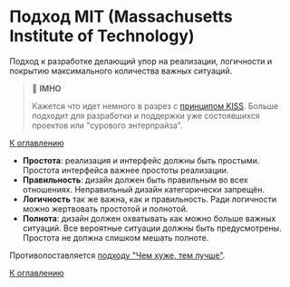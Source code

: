 # Подход MIT (Massachusetts Institute of Technology)

Подход к разработке делающий упор на реализации, логичности и покрытию максимального количества важных ситуаций.

> :thinking: **IMHO**
>
> Кажется что идет немного в разрез с [принципом KISS](kiss.md). Больше подходит для разработки и поддержки уже состоявшихся проектов или "сурового энтерпрайза".

[К оглавлению](../README.md)

- **Простота**: реализация и интерфейс должны быть простыми. Простота интерфейса важнее простоты реализации.
- **Правильность**: дизайн должен быть правильным во всех отношениях. Неправильный дизайн категорически запрещён.
- **Логичность** так же важна, как и правильность. Ради логичности можно жертвовать простотой и полнотой.
- **Полнота**: дизайн должен охватывать как можно больше важных ситуаций. Все вероятные ситуации должны быть предусмотрены. Простота не должна слишком мешать полноте.

Противопоставляется [подходу "Чем хуже, тем лучше"](worse-is-better.md).

[К оглавлению](../README.md)
